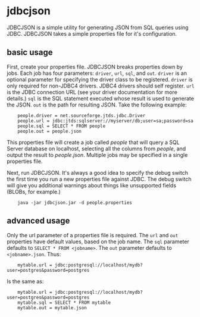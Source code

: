 jdbcjson
========

JDBCJSON is a simple utility for generating JSON from SQL queries
using JDBC. JDBCJSON takes a simple properties file for it's
configuration.


basic usage
-----------

First, create your properties file. JDBCJSON breaks properties down
by jobs. Each job has four parameters: `driver`, `url`, `sql`, and `out`.
`driver` is an optional parameter for specifying the driver class to be
registered. `driver` is only required for non-JDBC4 drivers. JDBC4 drivers
should self register. `url` is the JDBC connection URL (see your driver
documentation for more details.) `sql` is the SQL statement executed
whose result is used to generate the JSON. `out` is the path for
resulting JSON. Take the following example:

        people.driver = net.sourceforge.jtds.jdbc.Driver
        people.url = jdbc:jtds:sqlserver://myserver/db;user=sa;password=sa
        people.sql = SELECT * FROM people
        people.out = people.json


This properties file will create a job called _people_ that will query
a SQL Server database on localhost, selecting all the columns from
_people_, and output the result to _people.json_. Multiple jobs may be
specified in a single properties file.


Next, run JDBCJSON. It's always a good idea to specify the debug switch
the first time you run a new properties file against JDBC. The debug
switch will give you additional warnings about things like unsupported
fields (BLOBs, for example.)

        java -jar jdbcjson.jar -d people.properties


advanced usage
--------------

Only the url parameter of a properties file is required. The `url` and `out`
properties have default values, based on the job name. The `sql` parameter
defaults to `SELECT * FROM <jobname>`. The `out` parameter defaults to
`<jobname>.json`. Thus:

        mytable.url = jdbc:postgresql://localhost/mydb?user=postgres&password=postgres

Is the same as:

        mytable.url = jdbc:postgresql://localhost/mydb?user=postgres&password=postgres
        mytable.sql = SELECT * FROM mytable
        mytable.out = mytable.json
